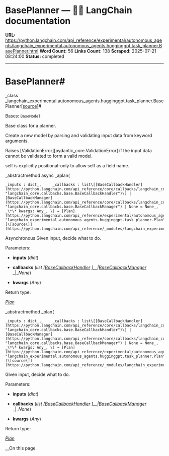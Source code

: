 # BasePlanner — 🦜🔗 LangChain  documentation

**URL:** https://python.langchain.com/api_reference/experimental/autonomous_agents/langchain_experimental.autonomous_agents.hugginggpt.task_planner.BasePlanner.html
**Word Count:** 56
**Links Count:** 138
**Scraped:** 2025-07-21 08:24:00
**Status:** completed

---

# BasePlanner\#

_class _langchain\_experimental.autonomous\_agents.hugginggpt.task\_planner.BasePlanner[\[source\]](https://python.langchain.com/api_reference/_modules/langchain_experimental/autonomous_agents/hugginggpt/task_planner.html#BasePlanner)\#     

Bases: `BaseModel`

Base class for a planner.

Create a new model by parsing and validating input data from keyword arguments.

Raises \[ValidationError\]\[pydantic\_core.ValidationError\] if the input data cannot be validated to form a valid model.

self is explicitly positional-only to allow self as a field name.

_abstractmethod async _aplan\(

    _inputs : dict_,     _callbacks : list\[[BaseCallbackHandler](https://python.langchain.com/api_reference/core/callbacks/langchain_core.callbacks.base.BaseCallbackHandler.html#langchain_core.callbacks.base.BaseCallbackHandler "langchain_core.callbacks.base.BaseCallbackHandler")\] | [BaseCallbackManager](https://python.langchain.com/api_reference/core/callbacks/langchain_core.callbacks.base.BaseCallbackManager.html#langchain_core.callbacks.base.BaseCallbackManager "langchain_core.callbacks.base.BaseCallbackManager") | None = None_,     _\*\* kwargs: Any_, \) → [Plan](https://python.langchain.com/api_reference/experimental/autonomous_agents/langchain_experimental.autonomous_agents.hugginggpt.task_planner.Plan.html#langchain_experimental.autonomous_agents.hugginggpt.task_planner.Plan "langchain_experimental.autonomous_agents.hugginggpt.task_planner.Plan")[\[source\]](https://python.langchain.com/api_reference/_modules/langchain_experimental/autonomous_agents/hugginggpt/task_planner.html#BasePlanner.aplan)\#     

Asynchronous Given input, decide what to do.

Parameters:     

  * **inputs** \(_dict_\)

  * **callbacks** \(_list_ _\[_[_BaseCallbackHandler_](https://python.langchain.com/api_reference/core/callbacks/langchain_core.callbacks.base.BaseCallbackHandler.html#langchain_core.callbacks.base.BaseCallbackHandler "langchain_core.callbacks.base.BaseCallbackHandler") _\]__|_[_BaseCallbackManager_](https://python.langchain.com/api_reference/core/callbacks/langchain_core.callbacks.base.BaseCallbackManager.html#langchain_core.callbacks.base.BaseCallbackManager "langchain_core.callbacks.base.BaseCallbackManager") _|__None_\)

  * **kwargs** \(_Any_\)

Return type:     

[_Plan_](https://python.langchain.com/api_reference/experimental/autonomous_agents/langchain_experimental.autonomous_agents.hugginggpt.task_planner.Plan.html#langchain_experimental.autonomous_agents.hugginggpt.task_planner.Plan "langchain_experimental.autonomous_agents.hugginggpt.task_planner.Plan")

_abstractmethod _plan\(

    _inputs : dict_,     _callbacks : list\[[BaseCallbackHandler](https://python.langchain.com/api_reference/core/callbacks/langchain_core.callbacks.base.BaseCallbackHandler.html#langchain_core.callbacks.base.BaseCallbackHandler "langchain_core.callbacks.base.BaseCallbackHandler")\] | [BaseCallbackManager](https://python.langchain.com/api_reference/core/callbacks/langchain_core.callbacks.base.BaseCallbackManager.html#langchain_core.callbacks.base.BaseCallbackManager "langchain_core.callbacks.base.BaseCallbackManager") | None = None_,     _\*\* kwargs: Any_, \) → [Plan](https://python.langchain.com/api_reference/experimental/autonomous_agents/langchain_experimental.autonomous_agents.hugginggpt.task_planner.Plan.html#langchain_experimental.autonomous_agents.hugginggpt.task_planner.Plan "langchain_experimental.autonomous_agents.hugginggpt.task_planner.Plan")[\[source\]](https://python.langchain.com/api_reference/_modules/langchain_experimental/autonomous_agents/hugginggpt/task_planner.html#BasePlanner.plan)\#     

Given input, decide what to do.

Parameters:     

  * **inputs** \(_dict_\)

  * **callbacks** \(_list_ _\[_[_BaseCallbackHandler_](https://python.langchain.com/api_reference/core/callbacks/langchain_core.callbacks.base.BaseCallbackHandler.html#langchain_core.callbacks.base.BaseCallbackHandler "langchain_core.callbacks.base.BaseCallbackHandler") _\]__|_[_BaseCallbackManager_](https://python.langchain.com/api_reference/core/callbacks/langchain_core.callbacks.base.BaseCallbackManager.html#langchain_core.callbacks.base.BaseCallbackManager "langchain_core.callbacks.base.BaseCallbackManager") _|__None_\)

  * **kwargs** \(_Any_\)

Return type:     

[_Plan_](https://python.langchain.com/api_reference/experimental/autonomous_agents/langchain_experimental.autonomous_agents.hugginggpt.task_planner.Plan.html#langchain_experimental.autonomous_agents.hugginggpt.task_planner.Plan "langchain_experimental.autonomous_agents.hugginggpt.task_planner.Plan")

__On this page
